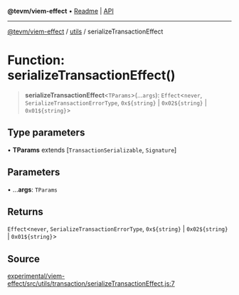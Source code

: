 **@tevm/viem-effect** • [Readme](../../README.md) \| [API](../../modules.md)

***

[@tevm/viem-effect](../../README.md) / [utils](../README.md) / serializeTransactionEffect

# Function: serializeTransactionEffect()

> **serializeTransactionEffect**\<`TParams`\>(...`args`): `Effect`\<`never`, `SerializeTransactionErrorType`, ```0x${string}``` \| ```0x02${string}``` \| ```0x01${string}```\>

## Type parameters

• **TParams** extends [`TransactionSerializable`, `Signature`]

## Parameters

• ...**args**: `TParams`

## Returns

`Effect`\<`never`, `SerializeTransactionErrorType`, ```0x${string}``` \| ```0x02${string}``` \| ```0x01${string}```\>

## Source

[experimental/viem-effect/src/utils/transaction/serializeTransactionEffect.js:7](https://github.com/evmts/tevm-monorepo/blob/main/experimental/viem-effect/src/utils/transaction/serializeTransactionEffect.js#L7)
